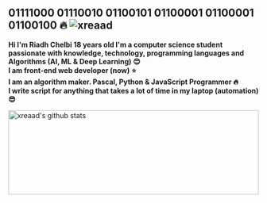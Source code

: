 ## 01111000 01110010 01100101 01100001 01100001 01100100 :fire: <img src="https://komarev.com/ghpvc/?username=xreaad" alt="xreaad" /> <br>

__Hi I'm Riadh Chelbi 18 years old I'm a computer science student passionate with knowledge, technology, programming languages and Algorithms (AI, ML & Deep Learning) :blush:__ <br>
__I am front-end web developer (now) :star:__ <br>
__I am an algorithm maker. Pascal, Python & JavaScript Programmer :fire:__ <br>
__I write script for anything that takes a lot of time in my laptop (automation) :sunglasses:__ <br>

<a href="https://github.com/anuraghazra/github-readme-stats">
  <img align="center" width="100%" height="170px" src="https://github-readme-stats.vercel.app/api?username=xreaad&show_icons=true&include_all_commits=true" alt="xreaad's github stats" />

</a>




